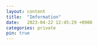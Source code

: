 ```yaml
---
layout: content
title:  "Imformation"
date:   2023-04-22 12:45:29 +0900
categories: private
pin: true
---
```

